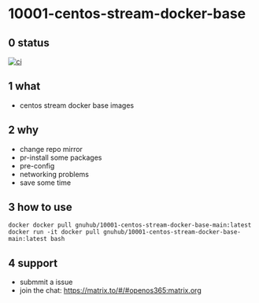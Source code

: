 # 10001-centos-stream-docker-base

## 0 status

[![ci](https://github.com/archlinux365/10001-centos-stream-docker-base/actions/workflows/ci.yml/badge.svg)](https://github.com/archlinux365/10001-centos-stream-docker-base/actions/workflows/ci.yml)

## 1 what

* centos stream docker base images

## 2 why

* change repo mirror
* pr-install some packages
* pre-config
* networking problems
* save some time

## 3 how to use

```
docker docker pull gnuhub/10001-centos-stream-docker-base-main:latest
docker run -it docker pull gnuhub/10001-centos-stream-docker-base-main:latest bash
```

## 4 support

* submmit a issue
* join the chat: https://matrix.to/#/#openos365:matrix.org
